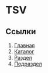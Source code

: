 # TSV 
## Ссылки  

1.    [Главная](https://u.to/Av_tFA)  
2.    [Каталог](https://u.to/Hf_tFA)  
3.    [Раздел](https://u.to/QP_tFA)  
4.    [Подраздел](https://u.to/Zf_tFA)